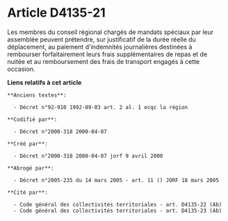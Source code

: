 # Article D4135-21

Les membres du conseil régional chargés de mandats spéciaux par leur assemblée peuvent prétendre, sur justificatif de la
durée réelle du déplacement, au paiement d'indemnités journalières destinées à rembourser forfaitairement leurs frais
supplémentaires de repas et de nuitée et au remboursement des frais de transport engagés à cette occasion.

**Liens relatifs à cet article**

	**Anciens textes**:

	  - Décret n°92-910 1992-09-03 art. 2 al. 1 ecqc la région

	**Codifié par**:

	  - Décret n°2000-318 2000-04-07

	**Créé par**:

	  - Décret n°2000-318 2000-04-07 jorf 9 avril 2000

	**Abrogé par**:

	  - Décret n°2005-235 du 14 mars 2005 - art. 11 () JORF 18 mars 2005

	**Cité par**:

	  - Code général des collectivités territoriales - art. D4135-22 (Ab)
	  - Code général des collectivités territoriales - art. D4135-23 (Ab)

